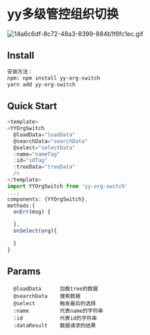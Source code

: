 # yy多级管控组织切换

>
![14a6c6df-8c72-48a3-8399-884b1f6fc1ec.gif](https://upload-images.jianshu.io/upload_images/8551758-ff33ab327581fc90.gif?imageMogr2/auto-orient/strip)

## Install

``` bash
安装方法：
npm: npm install yy-org-switch
yarn add yy-org-switch
```
## Quick Start
``` javascript
<template>
<YYOrgSwitch
  @loadData="loadData"
  @searchData="searchData"
  @select="selectData"
  :name="nameTag"
  :id="idTag"
  :treeData="treeData"
  />
</template>
import YYOrgSwitch from 'yy-org-switch'
...,
components: {YYOrgSwitch},
methods:{
  onErr(msg) {

  },
  onSelect(org){

  }
}
```
## Params
```
  @loadData      加载tree的数据
  @searchData    搜索数据
  @select        触发最后的选择
  :name          代表name的字符串
  :id            代表id的字符串
  :dataResult    数据请求的结果      
```
